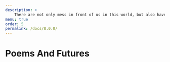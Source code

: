 ```yaml
---
description: >
    There are not only mess in front of us in this world, but also have poems and futures.
menu: true
order: 5
permalink: /docs/8.0.0/
---
```


# Poems And Futures


